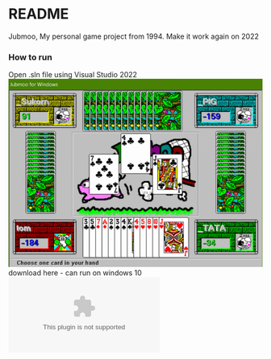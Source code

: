# README #

Jubmoo, My personal game project from 1994. Make it work again on 2022

### How to run

Open .sln file using Visual Studio 2022
![alt text](https://raw.githubusercontent.com/kasamsun/jubmoo/master/assets/jubmoo.png "jubmoo")
download here - can run on windows 10 
![jubmoo10c.zip](https://raw.githubusercontent.com/kasamsun/jubmoo/master/assets/jubmoo10c.zip "jubmoo10c.zip")




